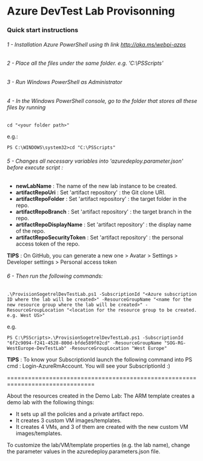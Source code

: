 # Azure DevTest Lab Provisonning

### Quick start instructions

###### 1 - Installation Azure PowerShell using th link http://aka.ms/webpi-azps
###### 2 - Place all the files under the same folder. e.g. 'C:\PSScripts\'
###### 3 - Run Windows PowerShell as Administrator
###### 4 - In the Windows PowerShell console, go to the folder that stores all these files by running

	cd "<your folder path>"

   e.g.:

	PS C:\WINDOWS\system32>cd "C:\PSScripts"

###### 5 - Changes all necessary variables into 'azuredeploy.parameter.json' before execute script :

* **newLabName** : The name of the new lab instance to be created.
* **artifactRepoUri** : Set 'artifact repository' : the Git clone URI.
* **artifactRepoFolder** : Set 'artifact repository' : the target folder in the repo.
* **artifactRepoBranch** : Set 'artifact repository' : the target branch in the repo.
* **artifactRepoDisplayName** : Set 'artifact repository' : the display name of the repo.
* **artifactRepoSecurityToken** : Set 'artifact repository' : the personal access token of the repo. 

**TIPS** : On GitHub, you can generate a new one  > Avatar > Settings > Developer settings > Personal access token  
	
###### 6 - Then run the following commands:

	.\ProvisionSogetrelDevTestLab.ps1 -SubscriptionId "<Azure subscription ID where the lab will be created>" -ResourceGroupName "<name for the new resource group where the lab will be created>" -ResourceGroupLocation "<location for the resource group to be created. e.g. West US>"

   e.g.

	PS C:\PSScripts>.\ProvisionSogetrelDevTestLab.ps1 -SubscriptionId "6f2c9094-f241-4528-800d-bfde589f02cd" -ResourceGroupName "SOG-RG-WestEurope-DevTestLab" -ResourceGroupLocation "West Europe"

**TIPS** : To know your SubscriptionId launch the following command into PS cmd : Login-AzureRmAccount. You will see your SubscriptionId :)
	
===============================================================================

About the resources created in the Demo Lab:
The ARM template creates a demo lab with the following things:
* It sets up all the policies and a private artifact repo.
* It creates 3 custom VM images/templates.
* It creates 4 VMs, and 3 of them are created with the new custom VM images/templates.

To customize the lab/VM/template properties (e.g. the lab name), change the parameter values in the azuredeploy.parameters.json file. 